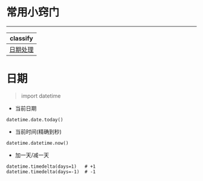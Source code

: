 # 常用小窍门

---
classify|
---|
[日期处理](#日期)|

# 日期
   > import datetime
* 当前日期
```
datetime.date.today()
```
* 当前时间(精确到秒)
```
datetime.datetime.now()
```
* 加一天/减一天
```
datetime.timedelta(days=1)   # +1
datetime.timedelta(days=-1)  # -1
```
